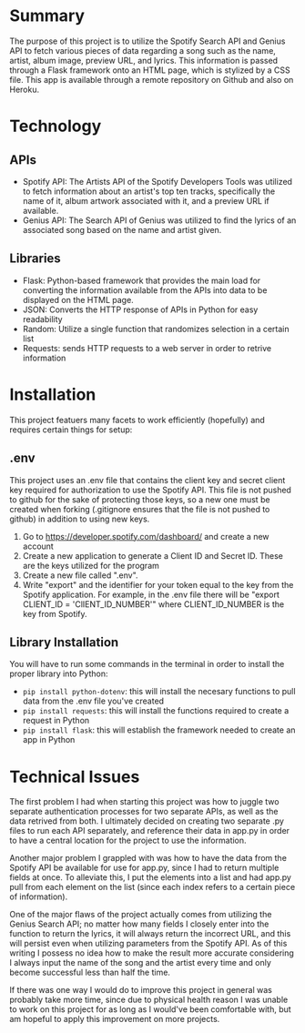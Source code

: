 # Summary
The purpose of this project is to utilize the Spotify Search API and Genius API to fetch various pieces of data regarding a song such as the name, artist, album image, preview URL, and lyrics. This information is passed through a Flask framework onto an HTML page, which is stylized by a CSS file. This app is available through a remote repository on Github and also on Heroku.

# Technology
## APIs
* Spotify API: The Artists API of the Spotify Developers Tools was utilized to fetch information about an artist's top ten tracks, specifically the name of it, album artwork associated with it, and a preview URL if available.
* Genius API: The Search API of Genius was utilized to find the lyrics of an associated song based on the name and artist given.

## Libraries
* Flask: Python-based framework that provides the main load for converting the information available from the APIs into data to be displayed on the HTML page.
* JSON: Converts the HTTP response of APIs in Python for easy readability
* Random: Utilize a single function that randomizes selection in a certain list
* Requests: sends HTTP requests to a web server in order to retrive information

# Installation
This project featuers many facets to work efficiently (hopefully) and requires certain things for setup:
## .env
This project uses an .env file that contains the client key and secret client key required for authorization to use the Spotify API. This file is not pushed to github for the sake of protecting those keys, so a new one must be created when forking (.gitignore ensures that the file is not pushed to github) in addition to using new keys.

1. Go to https://developer.spotify.com/dashboard/ and create a new account
2. Create a new application to generate a Client ID and Secret ID. These are the keys utilized for the program
3. Create a new file called ".env".
4. Write "export" and the identifier for your token equal to the key from the Spotify application. For example, in the .env file there will be "export CLIENT_ID = 'ClIENT_ID_NUMBER'" where CLIENT_ID_NUMBER is the key from Spotify.

## Library Installation
You will have to run some commands in the terminal in order to install the proper library into Python:
* `pip install python-dotenv`: this will install the necesary functions to pull data from the .env file you've created
* `pip install requests`: this will install the functions required to create a request in Python
* `pip install flask`: this will establish the framework needed to create an app in Python

# Technical Issues
The first problem I had when starting this project was how to juggle two separate authentication processes for two separate APIs, as well as the data retrived from both. I ultimately decided on creating two separate .py files to run each API separately, and reference their data in app.py in order to have a central location for the project to use the information.

Another major problem I grappled with was how to have the data from the Spotify API be available for use for app.py, since I had to return multiple fields at once. To alleviate this, I put the elements into a list and had app.py pull from each element on the list (since each index refers to a certain piece of information).

One of the major flaws of the project actually comes from utilizing the Genius Search API; no matter how many fields I closely enter into the function to return the lyrics, it will always return the incorrect URL, and this will persist even when utilizing parameters from the Spotify API. As of this writing I possess no idea how to make the result more accurate considering I always input the name of the song and the artist every time and only become successful less than half the time.

If there was one way I would do to improve this project in general was probably take more time, since due to physical health reason I was unable to work on this project for as long as I would've been comfortable with, but am hopeful to apply this improvement on more projects.